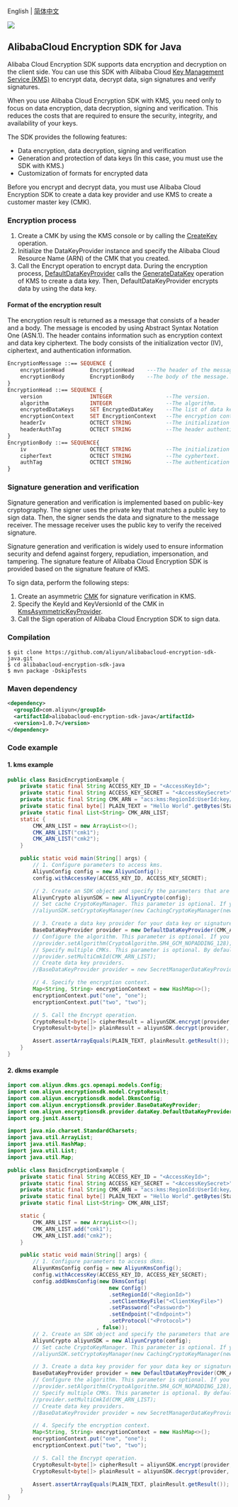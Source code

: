 English | [简体中文](README-CN.md)

![](https://aliyunsdk-pages.alicdn.com/icons/AlibabaCloud.svg)

## AlibabaCloud Encryption SDK for Java

Alibaba Cloud Encryption SDK supports data encryption and decryption on the client side. You can use this SDK with Alibaba Cloud [Key Management Service (KMS)](https://www.aliyun.com/product/kms) to encrypt data, decrypt data, sign signatures and verify signatures.

When you use Alibaba Cloud Encryption SDK with KMS, you need only to focus on data encryption, data decryption, signing and verification. This reduces the costs that are required to ensure the security, integrity, and availability of your keys.

The SDK provides the following features:

- Data encryption, data decryption, signing and verification
- Generation and protection of data keys (In this case, you must use the SDK with KMS.)
- Customization of formats for encrypted data

Before you encrypt and decrypt data, you must use Alibaba Cloud Encryption SDK to create a data key provider and use KMS to create a customer master key (CMK).

### Encryption process

1. Create a CMK by using the KMS console or by calling the [CreateKey](https://help.aliyun.com/document_detail/28947.html) operation.
2. Initialize the DataKeyProvider instance and specify the Alibaba Cloud Resource Name (ARN) of the CMK that you created.
3. Call the Encrypt operation to encrypt data. During the encryption process, [DefaultDataKeyProvider](https://github.com/aliyun/alibabacloud-encryption-sdk-java/src/main/java/com/aliyun/encryptionsdk/provider/dataKey/DefaultDataKeyProvider.java) calls the [GenerateDataKey](https://help.aliyun.com/document_detail/28948.html) operation of KMS to create a data key. Then, DefaultDataKeyProvider encrypts data by using the data key.

#### Format of the encryption result

The encryption result is returned as a message that consists of a header and a body. The message is encoded by using Abstract Syntax Notation One (ASN.1). The header contains information such as encryption context and data key ciphertext. The body consists of the initialization vector (IV), ciphertext, and authentication information.

```asn1
EncryptionMessage ::== SEQUENCE {
	encryptionHead        EncryptionHead    ---The header of the message header.
	encryptionBody        EncryptionBody    --The body of the message.
}
EncryptionHead ::== SEQUENCE {
	version               INTEGER                 --The version.
	algorithm             INTEGER                 --The algorithm.
	encryptedDataKeys     SET EncryptedDataKey    --The list of data key cyphertext.
	encryptionContext     SET EncryptionContext   --The encryption context.
	headerIv              OCTECT STRING           --The initialization vector (IV) for header authentication.
	headerAuthTag         OCTECT STRING           --The header authentication information.
}
EncryptionBody ::== SEQUENCE{
	iv                    OCTECT STRING           --The initialization vector.
	cipherText            OCTECT STRING           --The cyphertext.
	authTag               OCTECT STRING           --The authentication data when Galois/Counter Mode is used.
}
```

### Signature generation and verification

Signature generation and verification is implemented based on public-key cryptography. The signer uses the private key that matches a public key to sign data. Then, the signer sends the data and signature to the message receiver. The message receiver uses the public key to verify the received signature.

Signature generation and verification is widely used to ensure information security and defend against forgery, repudiation, impersonation, and tampering. The signature feature of Alibaba Cloud Encryption SDK is provided based on the signature feature of KMS.

To sign data, perform the following steps:

1. Create an asymmetric [CMK](https://help.aliyun.com/document_detail/148147.html) for signature verification in KMS.
2. Specify the KeyId and KeyVersionId of the CMK in [KmsAsymmetricKeyProvider](https://github.com/aliyun/alibabacloud-encryption-sdk-java/src/main/java/com/aliyun/encryptionsdk/provider/KmsAsymmetricKeyProvider.java).
3. Call the Sign operation of Alibaba Cloud Encryption SDK to sign data.

### Compilation

```shell
$ git clone https://github.com/aliyun/alibabacloud-encryption-sdk-java.git
$ cd alibabacloud-encryption-sdk-java
$ mvn package -DskipTests
```

### Maven dependency

```xml
<dependency>
  <groupId>com.aliyun</groupId>
  <artifactId>alibabacloud-encryption-sdk-java</artifactId>
  <version>1.0.7</version>
</dependency>
```

### Code example
#### 1. kms example
```java
public class BasicEncryptionExample {
    private static final String ACCESS_KEY_ID = "<AccessKeyId>";
    private static final String ACCESS_KEY_SECRET = "<AccessKeySecret>";
    private static final String CMK_ARN = "acs:kms:RegionId:UserId:key/CmkId";
    private static final byte[] PLAIN_TEXT = "Hello World".getBytes(StandardCharsets.UTF_8);
    private static final List<String> CMK_ARN_LIST;
    static {
        CMK_ARN_LIST = new ArrayList<>();
        CMK_ARN_LIST("cmk1");
        CMK_ARN_LIST("cmk2");
    }

    public static void main(String[] args) {
        // 1. Configure parameters to access kms.
        AliyunConfig config = new AliyunConfig();
        config.withAccessKey(ACCESS_KEY_ID, ACCESS_KEY_SECRET);

        // 2. Create an SDK object and specify the parameters that are used to access Alibaba Cloud.
        AliyunCrypto aliyunSDK = new AliyunCrypto(config);
        // Set cache CryptoKeyManager. This parameter is optional. If you do not specify this parameter, DefaultCryptoKeyManager is used.
        //aliyunSDK.setCryptoKeyManager(new CachingCryptoKeyManager(new LocalDataKeyMaterialCache()));

        // 3. Create a data key provider for your data key or signature.
        BaseDataKeyProvider provider = new DefaultDataKeyProvider(CMK_ARN);
        // Configure the algorithm. This parameter is optional. If you do not specify this parameter, AES_GCM_NOPADDING_256 is used.
        //provider.setAlgorithm(CryptoAlgorithm.SM4_GCM_NOPADDING_128);
        // Specify multiple CMKs. This parameter is optional. By default, only one CMK is used.
        //provider.setMultiCmkId(CMK_ARN_LIST);
        // Create data key providers.
        //BaseDataKeyProvider provider = new SecretManagerDataKeyProvider(CMK_ID, "dataKeySecretName");

        // 4. Specify the encryption context.
        Map<String, String> encryptionContext = new HashMap<>();
        encryptionContext.put("one", "one");
        encryptionContext.put("two", "two");

        // 5. Call the Encrypt operation.
        CryptoResult<byte[]> cipherResult = aliyunSDK.encrypt(provider, PLAIN_TEXT, encryptionContext);
        CryptoResult<byte[]> plainResult = aliyunSDK.decrypt(provider, cipherResult.getResult());

        Assert.assertArrayEquals(PLAIN_TEXT, plainResult.getResult());
    }
}
```
#### 2. dkms example
```java
import com.aliyun.dkms.gcs.openapi.models.Config;
import com.aliyun.encryptionsdk.model.CryptoResult;
import com.aliyun.encryptionsdk.model.DkmsConfig;
import com.aliyun.encryptionsdk.provider.BaseDataKeyProvider;
import com.aliyun.encryptionsdk.provider.dataKey.DefaultDataKeyProvider;
import org.junit.Assert;

import java.nio.charset.StandardCharsets;
import java.util.ArrayList;
import java.util.HashMap;
import java.util.List;
import java.util.Map;

public class BasicEncryptionExample {
    private static final String ACCESS_KEY_ID = "<AccessKeyId>";
    private static final String ACCESS_KEY_SECRET = "<AccessKeySecret>";
    private static final String CMK_ARN = "acs:kms:RegionId:UserId:key/CmkId";
    private static final byte[] PLAIN_TEXT = "Hello World".getBytes(StandardCharsets.UTF_8);
    private static final List<String> CMK_ARN_LIST;

    static {
        CMK_ARN_LIST = new ArrayList<>();
        CMK_ARN_LIST.add("cmk1");
        CMK_ARN_LIST.add("cmk2");
    }

    public static void main(String[] args) {
        // 1. Configure parameters to access dkms.
        AliyunKmsConfig config = new AliyunKmsConfig();
        config.withAccessKey(ACCESS_KEY_ID, ACCESS_KEY_SECRET);
        config.addDkmsConfig(new DkmsConfig(
                                new Config()
                                .setRegionId("<RegionId>")
                                .setClientKeyFile("<ClientKeyFile>")
                                .setPassword("<Password>")
                                .setEndpoint("<Endpoint>")
                                .setProtocol("<Protocol>")
                            , false));
        // 2. Create an SDK object and specify the parameters that are used to access Alibaba Cloud.
        AliyunCrypto aliyunSDK = new AliyunCrypto(config);
        // Set cache CryptoKeyManager. This parameter is optional. If you do not specify this parameter, DefaultCryptoKeyManager is used.
        //aliyunSDK.setCryptoKeyManager(new CachingCryptoKeyManager(new LocalDataKeyMaterialCache()));

        // 3. Create a data key provider for your data key or signature.
        BaseDataKeyProvider provider = new DefaultDataKeyProvider(CMK_ARN);
        // Configure the algorithm. This parameter is optional. If you do not specify this parameter, AES_GCM_NOPADDING_256 is used.
        //provider.setAlgorithm(CryptoAlgorithm.SM4_GCM_NOPADDING_128);
        // Specify multiple CMKs. This parameter is optional. By default, only one CMK is used.
        //provider.setMultiCmkId(CMK_ARN_LIST);
        // Create data key providers.
        //BaseDataKeyProvider provider = new SecretManagerDataKeyProvider(CMK_ID, "dataKeySecretName");

        // 4. Specify the encryption context.
        Map<String, String> encryptionContext = new HashMap<>();
        encryptionContext.put("one", "one");
        encryptionContext.put("two", "two");

        // 5. Call the Encrypt operation.
        CryptoResult<byte[]> cipherResult = aliyunSDK.encrypt(provider, PLAIN_TEXT, encryptionContext);
        CryptoResult<byte[]> plainResult = aliyunSDK.decrypt(provider, cipherResult.getResult());

        Assert.assertArrayEquals(PLAIN_TEXT, plainResult.getResult());
    }
}
```